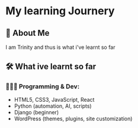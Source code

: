 # My learning Journery
## 🧠 About Me
I am Trinity and thus is what i've learnt so far

## 🛠️ What ive learnt so far 

### 👨🏾‍💻 Programming & Dev:
- HTML5, CSS3, JavaScript, React
- Python (automation, AI, scripts)
- Django (beginner)
- WordPress (themes, plugins, site customization)